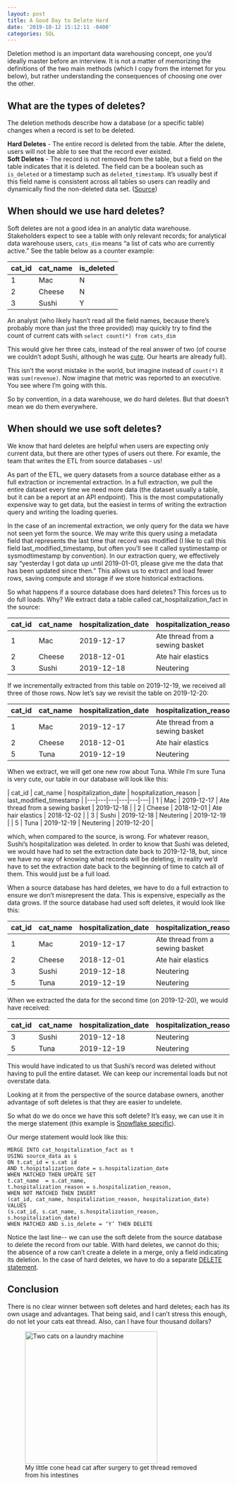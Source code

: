 ```yaml
---
layout: post
title: A Good Day to Delete Hard
date: '2019-10-12 15:12:11 -0400'
categories: SQL
---
```


Deletion method is an important data warehousing concept, one you’d ideally master before an interview. It is not a matter of memorizing the definitions of the two main methods (which I copy from the internet for you below), but rather understanding the consequences of choosing one over the other. 

## What are the types of deletes?

The deletion methods describe how a database (or a specific table) changes when a record is set to be deleted.

**Hard Deletes** - The entire record is deleted from the table. After the delete, users will not be able to see that the record ever existed.<br>
**Soft Deletes** - The record is not removed from the table, but a field on the table indicates that it is deleted. The field can be a boolean such as `is_deleted` or a timestamp such as `deleted_timestamp`. It’s usually best if this field name is consistent across all tables so users can readily and dynamically find the non-deleted data set.
([Source](https://www.stitchdata.com/docs/replication/deleted-record-handling))


## When should we use hard deletes?

Soft deletes are not a good idea in an analytic data warehouse. Stakeholders expect to see a table with only relevant records; for analytical data warehouse users, `cats_dim` means “a list of cats who are currently active.” See the table below as a counter example:

| cat_id  | cat_name  | is_deleted  |
|---|---|---|
| 1  | Mac  |  N |
| 2  | Cheese  |  N |
| 3  | Sushi  | Y  |

An analyst (who likely hasn’t read all the field names, because there’s probably more than just the three provided) may quickly try to find the count of current cats with
`select count(*) from cats_dim`

This would give her three cats, instead of the real answer of two (of course we couldn’t adopt Sushi, although he was [cute](https://www.instagram.com/p/B6QpTtNpniF/). Our hearts are already full).

This isn’t the worst mistake in the world, but imagine instead of `count(*)` it was `sum(revenue)`. Now imagine that metric was reported to an executive. You see where I’m going with this.

So by convention, in a data warehouse, we do hard deletes. But that doesn’t mean we do them everywhere.

## When should we use soft deletes?

We know that hard deletes are helpful when users are expecting only current data, but there are other types of users out there. For examle, the team that writes the ETL from source databases - us!

As part of the ETL, we query datasets from a source database either as a full extraction or incremental extraction. In a full extraction, we pull the entire dataset every time we need more data (the dataset usually a table, but it can be a report at an API endpoint). This is the most computationally expensive way to get data, but the easiest in terms of writing the extraction query and writing the loading queries.

In the case of an incremental extraction, we only query for the data we have not seen yet form the source. We may write this query using a metadata field that represents the last time that record was modified (I like to call this field last_modified_timestamp, but often you’ll see it called systimestamp or sysmodtimestamp by convention). In our extraction query, we effectively say “yesterday I got data up until 2019-01-01, please give me the data that has been updated since then.” This allows us to extract and load fewer rows, saving compute and storage if we store historical extractions.

So what happens if a source database does hard deletes? This forces us to do full loads. Why? We extract data a table called cat_hospitalization_fact in the source:


| cat_id  | cat_name  | hospitalization_date  | hospitalization_reason  | last_modified_timestamp  |
|---|---|---|---|---|
| 1  | Mac  |  2019-12-17 | Ate thread from a sewing basket | 2019-12-18 |
| 2  | Cheese  | 2018-12-01 | Ate hair elastics | 2018-12-02 |
| 3  | Sushi  | 2019-12-18 | Neutering | 2019-12-19 |


If we incrementally extracted from this table on 2019-12-19, we received all three of those rows. Now let’s say we revisit the table on 2019-12-20:

| cat_id  | cat_name  | hospitalization_date  | hospitalization_reason  | last_modified_timestamp  |
|---|---|---|---|---|
| 1  | Mac  |  2019-12-17 | Ate thread from a sewing basket | 2019-12-18 |
| 2  | Cheese  | 2018-12-01 | Ate hair elastics | 2018-12-02 |
| 5  | Tuna  | 2019-12-19 | Neutering | 2019-12-20 |

When we extract, we will get one new row about Tuna. While I’m sure Tuna is very cute, our table in our database will look like this:

| cat_id  | cat_name  | hospitalization_date  | hospitalization_reason  | last_modified_timestamp  |
|---|---|---|---|---|---|
| 1  | Mac  |  2019-12-17 | Ate thread from a sewing basket | 2019-12-18 |
| 2  | Cheese  | 2018-12-01 | Ate hair elastics | 2018-12-02 |
| 3  | Sushi  | 2019-12-18 | Neutering | 2019-12-19 |
| 5  | Tuna  | 2019-12-19 | Neutering | 2019-12-20 |

which, when compared to the source, is wrong. For whatever reason, Sushi’s hospitalization was deleted. In order to know that Sushi was deleted, we would have had to set the extraction date back to 2019-12-18, but, since we have no way of knowing what records will be deleting, in reality we’d have to set the extraction date back to the beginning of time to catch all of them. This would just be a full load.

When a source database has hard deletes, we have to do a full extraction to ensure we don’t misrepresent the data. This is expensive, especially as the data grows. If the source database had used soft deletes, it would look like this:

| cat_id  | cat_name  | hospitalization_date  | hospitalization_reason  | is_deleted | last_modified_timestamp 
|---|---|---|---|---|---|
| 1  | Mac  |  2019-12-17 | Ate thread from a sewing basket | N |2019-12-18 |
| 2  | Cheese  | 2018-12-01 | Ate hair elastics | N | 2018-12-02 |
| 3  | Sushi  | 2019-12-18 | Neutering | Y | 2019-12-20 |
| 5  | Tuna  | 2019-12-19 | Neutering | N | 2019-12-20 |

When we extracted the data for the second time (on 2019-12-20), we would have received:

| cat_id  | cat_name  | hospitalization_date  | hospitalization_reason  | is_deleted | last_modified_timestamp |
|---|---|---|---|---|---|
| 3  | Sushi  | 2019-12-18 | Neutering | Y | 2019-12-20 |
| 5  | Tuna  | 2019-12-19 | Neutering | N | 2019-12-20 |

This would have indicated to us that Sushi’s record was deleted without having to pull the entire dataset.  We can keep our incremental loads but not overstate data.

Looking at it from the perspective of the source database owners, another advantage of soft deletes is that they are easier to undelete. 

So what do we do once we have this soft delete? It’s easy, we can use it in the merge statement (this example is [Snowflake specific](https://docs.snowflake.net/manuals/sql-reference/sql/merge.html)). 

Our merge statement would look like this:

```
MERGE INTO cat_hospitalization_fact as t
USING source_data as s
ON t.cat_id = s.cat id
AND t.hospitalization_date = s.hospitalization_date
WHEN MATCHED THEN UPDATE SET
t.cat_name  = s.cat_name,
t.hospitalization_reason = s.hospitalization_reason,
WHEN NOT MATCHED THEN INSERT
(cat_id, cat_name, hospitalization_reason, hospitalization_date)
VALUES 
(s.cat_id, s.cat_name, s.hospitalization_reason, s.hospitalization_date)
WHEN MATCHED AND s.is_delete = ‘Y’ THEN DELETE
```

Notice the last line-- we can use the soft delete from the source database to delete the record from our table. With hard deletes, we cannot do this; the absence of a row can’t create a delete in a merge, only a field indicating its deletion. In the case of hard deletes, we have to do a separate [DELETE statement](https://docs.snowflake.net/manuals/sql-reference/sql/delete.html).


## Conclusion
There is no clear winner between soft deletes and hard deletes; each has its own usage and advantages. That being said, and I can’t stress this enough, do not let your cats eat thread. Also, can I have four thousand dollars?

<figure >
<img src="https://github.com/alisaraa/alisaraa.github.io/blob/master/images/cone_head.png?raw=true" alt="Two cats on a laundry machine"  height="300">
<br>My little cone head cat after surgery to get thread removed from his intestines 
</figure>
